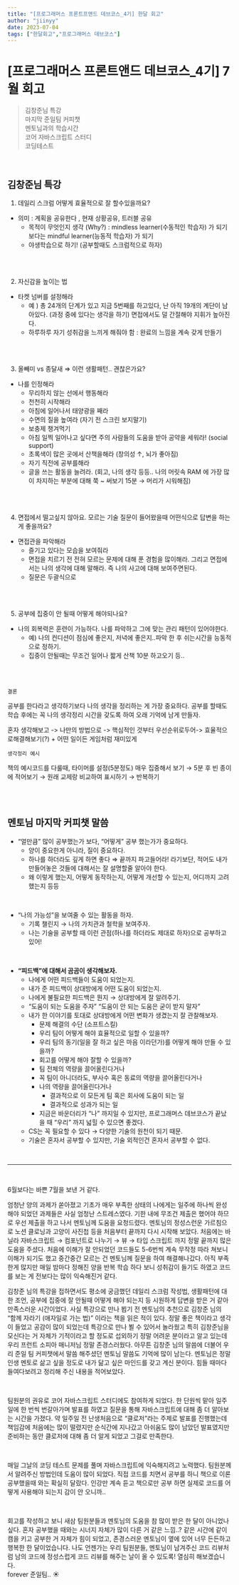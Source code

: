 ```yaml
---
title: "[프로그래머스 프론트프앤드 데브코스_4기] 한달 회고"
author: "jiinyy"
date: 2023-07-04
tags: ["한달회고","프로그래머스 데브코스"]
---
```


# [프로그래머스 프론트앤드 데브코스_4기] 7월 회고


> 김창준님 특강  <br>
> 마지막 준일팀 커피챗 <br>
> 멘토님과의 학습시간 <br>
> 코어 자바스크립트 스터디 <br>
> 코딩테스트

<br>

## 김창준님 특강

1. 데일리 스크럼 어떻게 효율적으로 잘 할수있을까요?
- 의미 :  계획을 공유한다 , 현재 상황공유, 트러블 공유
    - 목적이 무엇인지 생각 (Why?) : mindless learner(수동적인 학습자) 가 되기보다는 mindful learner(능동적 학습자) 가 되기
    - 야생학습으로 하기!  (공부할때도 스크럼적으로 하자)

<br>
<br>

2. 자신감을 높이는 법
- 타켓 넘버를 설정해라
    - 예 ) 총 24개의 단계가 있고 지금 5번째를 하고있다, 난 아직 19개의 계단이 남아있다. (과정 중에 있다는 생각을 하기) 면접에서도 덜 간절해야 지휘가 높아진다.
    - 하루하루 자기 성취감을 느끼게 해줘야 함 : 완료의 느낌을 계속 갖게 만들기

<br>
<br>

3. 올빼미 vs 종달새 ⇒ 이런 생활패턴.. 괜찮은가요?
- 나를 인정해라
    - 무리하지 않는 선에서 행동해라
    - 천천히 시작해라
    - 아침에 일어나서 태양광을 째라
    - 수면의 질을 높여라 (자기 전 스크린 보지말기)
    - 보충제 챙겨먹기
    - 아침 일찍 일어나고 싶다면 주의 사람들의 도움을 받아 공약을 세워라! (social support)
    - 초록색이 많은 곳에서 산책을해라 (창의성 ↑, 뇌가 좋아짐)
    - 자기 직전에 공부를해라
    - 글을 쓰는 활동을 늘려라. (회고, 나의 생각 등등.. 나의 머릿속 RAM 에 가장 많이 차지하는 부분에 대해 쭉 ~ 써보기 15분 → 머리가 시워해짐)

<br>
<br>

4. 면접에서 떨고싶지 않아요. 모르는 기술 질문이 들어왔을때 어떤식으로 답변을 하는게 좋을까요?
- 면접관을 파악해라
    - 즐기고 있다는 모습을 보여줘라
    - 면접을 치르기 전 전혀 모르는 문제에 대해 푼 경험을 많이해라. 그리고 면접에서는 나의 생각에 대해 말해라. 즉 나의 사고에 대해 보여주면된다.
    - 질문은 두괄식으로

<br>
<br>

5. 공부에 집중이 안 될때 어떻게 해야되나요?
- 나의 회복력은 훈련이 가능하다. 나를 파악하고 그에 맞는 관리 패턴이 있어야한다.
    - 예) 나의 컨디션이 점심에 좋은지, 저녁에 좋은지..파악 한 후 쉬는시간을 능동적으로 정하기.
    - 집중이 안될때는 무조건 일어나 짧게 산책 10분 하고오기 등..

<br>
<br>


`결론` 

공부를 한다라고 생각하기보다 나의 생각을 정리하는 게 가장 중요하다. 공부를 할때도 학습 후에는 꼭 나의 생각정리 시간을 갖도록 하여 오래 기억에 남게 만들자. 

혼자 생각해보고 -> 나만의 방법으로 -> 핵심적인 것부터 우선순위로두어-> 효율적으로해결해보기(?) + 어떤 일이든 게임처럼 재미있게 

`생각정리 예시`

책의 예시코드를 다룰때, 타이머를 설정(5분정도) 매우 집중해서 보기 → 5분 후 빈 종이에 적어보기 → 원래 교제랑 비교하여 표시하기 → 반복하기

<br>
<br>

## 멘토님 마지막 커피챗 말씀

- “얼만큼” 많이 공부했는가 보다, “어떻게” 공부 했는가가 중요하다.
    - 양이 중요한게 아니라, 질이 중요하다.
    - 하나를 하더라도 깊게 하면 좋다 ⇒ 끝까지 파고들어라! 라기보단, 적어도 내가 만들어놓은 것들에 대해서는 잘 설명할줄 알아야 한다.
    - 왜 이렇게 했는지, 어떻게 동작하는지, 어떻게 개선할 수 있는지, 어디까지 고려했는지 등등

<br>

- “나의 가능성”을 보여줄 수 있는 활동을 하자.
    - 기록 챌린지 → 나의 가치관과 철학을 보여주자.
    - 나는 기술을 공부할 때 이런 관점(하나를 하더라도 제대로 하자)으로 공부하고 있어!

<br>

- **“피드백”에 대해서 곰곰이 생각해보자.**
    - 나에게 어떤 피드백들이 도움이 되었는지.
    - 내가 준 피드백이 상대방에게 어떤 도움이 되었는지.
    - 나에게 불필요한 피드백은 뭔지 → 상대방에게 잘 알려주기.
    - “도움이 되는 도움을 주자”
    “도움이 안 되는 도움은 굳이 받지 말자”
    - 내가 한 이야기를 토대로 상대방에게 어떤 변화가 생겼는지 잘 관찰해보자.
        - 문제 해결의 수단 (소프트스킬)
        - 우리 팀이 어떻게 해야 효율적으로 일할 수 있을까?
        - 우리 팀의 동기(일을 잘 하고 싶은 마음 이라던가)를 어떻게 해야 만들 수 있을까?
        - 회고를 어떻게 해야 잘할 수 있을까?
        - 팀 전체의 역량을 끌어올린다거나
        - 꼭 팀이 아니더라도, 부사수 혹은 동료의 역량을 끌어올린다거나
        - 나의 역량을 끌어올린다거나
            - 결과적으로 이 모든게 팀 혹은 회사에 도움이 되는 일
            - 결과적으로 성과가 되는 일
        - 지금은 바운더리가 “나” 까지일 수 있지만, 프로그래머스 데브코스가 끝났을 때 “우리” 까지 넓힐 수 있으면 좋겠다.
    - CS는 꼭 필요할 수 있다 → 다양한 기술의 원천이 되기 때문.
    - 기술은 혼자서 공부할 수 있지만, 기술 외적인건 혼자서 공부할 수 없다.

<br>


---
<br>


<p> 6월보다는 바쁜 7월을 보낸 거 같다. </p> 엄청난 양의 과제가 쏟아졌고 기초가 매우 부족한 상태의 나에게는 일주에 하나씩 완성해야 되었던 과제들은 사실 엄청난 스트레스였다. 기한 내에 무조건 제출은 했어야 하므로 우선 제출을 하고 나서 멘토님께 도움을 요청드렸다. 멘토님의 정성스런운 가르침으로 노션 클로닝과 고양이 사진첩 등을 처음부터 끝까지 다시 시작해 보았다. 처음에는 바닐라 자바스크립트 → 컴포넌트로 나누기 → 뷰 → 타입 스크립트 까지 정말 끝까지 많은 도움을 주셨다. 처음에 이해가 잘 안되었던 코드들도 5-6번씩 계속 무작정 따라 쳐보니 이해가 되기도 했고 중간중간 모르는 건 멘토님께 질문을 하여 해결해나갔다. 아직 부족한게 많지만 매일 밤마다 정해진 양을 반복 학습 하다 보니 성취감이 들기도 하였고 코드를 보는 게 전보다는 많이 익숙해진거 같다.

<br>

김창준 님의 특강을 접하면서도 평소에 궁금했던 데일리 스크럼 작성법, 생활패턴에 대한 조언, 공부에 집중에 잘 안될때 어떻게 해야 되는지 등 시원하게 답변을 받은 거 같아 만족스러운 시간이었다. 사실 특강으로 만나 뵙기 전 멘토님의 추천으로 김창준 님의 “함께 자라기 (애자일로 가는 법)” 이라는 책을 읽은 적이 있다. 정말 좋은 책이라고 생각이 들었고 공감이 많이 되었는데 특강으로 만나 뵐 수 있어서 놀라웠고 특히 김창준님을 모신다는 거 자체가 기적이라고 할 정도로 섭외하기 정말 어려운 분이라고 알고 있는데 우리 프런트 소피아 매니저님 정말 존경스러웠다.
아무튼 김창준 님의 말씀에 더불어 우리 준일 팀 커피챗에서 말씀 해주셨던 멘토님 말씀도 기억에 많이 남는다. 멘토님은 정말 인생 멘토로 삶고 싶을 정도로 내가 닮고 싶은 마인드를 갖고 계신 분이다. 힘들 때마다 들여다보려고 정리해 주신 내용을 적어보았다. 

<br>

팀원분의 권유로 코어 자바스크립트 스터디에도 참여하게 되었다. 한 단원씩 맡아 일주일에 한 번씩 번갈아가며 발표를 하였고 질문을 통해 자바스크립트에 대해 좀 더 알아보는 시간을 가졌다. 약 일주일 전 난생처음으로 “클로저”라는 주제로 발표를 진행했는데 책임감에 처음에는 많이 떨렸지만 순식간에 지나갔고 아쉬움도 많이 남았던 발표였지만 준비하는 동안 클로저에 대해 좀 더 알게 되었고 그걸로 만족한다.

<br>

매일 그날의 코딩 테스트 문제를 풀며 자바스크립트에 익숙해지려고 노력했다. 팀원분께서 알려주신 방법인데 도움이 많이 되었다. 직접 코드를 치면서 공부를 하니 책으로 이론 공부했을때 와는 확실히 달랐다. 인강만 계속 듣고 책으로만 공부 하면 실제로 코드를 어떻게 사용해야 되는지 감이 안 오니까.. 

<br>

회고를 작성하고 보니 새삼 팀원분들과 멘토님의 도움을 참 많이 받은 한 달이 아니었나 싶다. 혼자 공부했을 때와는 시너지 자체가 많이 다른 거 같은 느낌..? 같은 시간에 같이 캠을 키고 공부한 거 자체가 힘이 되었고, 존경스러운 멘토님이 옆에 있어 너무 든든하고 행복한 한 달이었습니다. 나도 언젠가는 우리 팀원분들, 멘토님이 남겨주신 코드 리뷰처럼 남의 코드에 정성스럽게 코드 리뷰를 해주는 날이 올 수 있도록! 열심히 해보겠습니다.
<br>
forever 준일팀.. ☀️